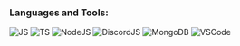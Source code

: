 
### **Languages and Tools**:

![JS](https://img.shields.io/badge/-JavaScript-090909?style=for-the-badge&logo=JavaScript&logoColor=E9D54D)
![TS](https://img.shields.io/badge/-TypeScript-090909?style=for-the-badge&logo=TypeScript&logoColor=3178C6)
![NodeJS](https://img.shields.io/badge/-Nodejs-090909?style=for-the-badge&logo=Node.js&logoColor=339933)
![DiscordJS](https://img.shields.io/badge/-DiscordJS-090909?style=for-the-badge&logo=Discord&logoColor=5865F2)
![MongoDB](https://img.shields.io/badge/MongoDB-090909?style=for-the-badge&logo=mongodb&logoColor=4EA94B)
![VSCode](https://img.shields.io/badge/VSCode-090909?style=for-the-badge&logo=visual%20studio%20code&logoColor=blue)
<!-- ![C++](https://img.shields.io/badge/-C++-090909?style=for-the-badge&logo=C%2b%2b&logoColor=6296CC) -->
<!-- ![C](https://img.shields.io/badge/-C-090909?style=for-the-badge&logo=C&logoColor=A8B9CC) -->

<!-- ##
<picture>
    <source 
    srcset="https://github-readme-stats.vercel.app/api?username=11sap&show_icons=true&theme=midnight-purple&title_color=7729ab&icon_color=4329ab&text_color=b7a6bf&hide_border=true&include_all_commits=true&hide_title=true"
    />
    <img src="https://github-readme-stats.vercel.app/api?username=11sap&show_icons=true"/>
</picture>
 -->
